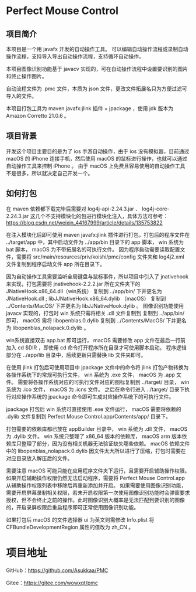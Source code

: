 <h1>Perfect Mouse Control</h1>

## 项目简介
本项目是一个用 javafx 开发的自动操作工具。
可以编辑自动操作流程或录制自动操作流程，支持导入导出自动操作流程，支持循环自动操作。

本项目图像识别功能基于 javacv 实现的，可在自动操作流程中设置要识别的图片和终止操作图片。

自动流程文件为 .pmc 文件，本质为 json 文件，更改文件拓展名只为方便过滤可导入的文件。

本项目打包工具为 maven javafx:jlink 插件 + jpackage ，使用 jdk 版本为 Amazon Corretto 21.0.6 。

## 项目背景
开发这个项目主要目的是为了 ios 手游自动操作，由于 ios 没有模拟器，目前通过 macOS 的 iPhone 连接手机，然后使用 macOS 的鼠标进行操作，也就可以通过自动操作工具来控制 iPhone 。
由于 macOS 上免费且容易使用的自动操作工具不是很多，所以就决定自己开发一个。

## 如何打包
在 maven 依赖都下载完毕后需要对 log4j-api-2.24.3.jar 、 log4j-core-2.24.3.jar 这几个不支持模块化的包进行模块化注入，具体方法可参考： https://blog.csdn.net/weixin_44167999/article/details/135753822 

在注入模块化后即可使用 maven javafx:jlink 插件进行打包，打包后的程序文件在 ../target/app 中，其中启动文件为 ../app/bin 目录下的 app 脚本， win 系统为 bat 脚本， macOS 为不带拓展名的可执行文件。
因为程序启动需要读取配置文件，需要将 src/main/resources/priv/koishi/pmc/config 文件夹和 log4j2.xml 文件复制到程序启动文件 app 所在目录下。

因为自动操作工具需要监听全局键盘与鼠标事件，所以项目中引入了 jnativehook 来实现，打包需要将 jnativehook-2.2.2.jar 所在文件夹下的 JNativeHook.x86_64.dll（win系统） 复制到 ../app/bin/ 下并更名为 JNativeHook.dll ;
libJJNativeHook.x86_64.dylib （macOS） 复制到 ../Contents/MacOS/ 下并更名为 libJJNativeHook.dylib 。
图像识别功能使用 javacv 实现的，打包时 win 系统只需将相关 .dll 文件复制到 复制到 ../app/bin/ 即可， macOS 需将 libopenblas.0.dylib 复制到 ../Contents/MacOS/ 下并更名为 libopenblas_nolapack.0.dylib 。

win系统直接双击 app.bat 即可运行， macOS 需要修改 app 文件在最后一行前加入 cd $DIR ，即使用 cd 命令打开程序所在目录才可使用脚本启动。
程序逻辑部分在 ../app/lib 目录中，后续更新只需替换 lib 文件夹即可。

在使用 jlink 打包后可使用项目中 jpackage 文件中的命令将 jlink 打包产物转换为各操作系统下的常规可执行文件， win 系统为 .exe 文件， macOS 为 .app 文件。
需要将各操作系统对应的可执行文件对应的图标复制到 ../target/ 目录， win 系统为 .ico 文件， macOS 为 .icns 文件。
之后在命令行进入 ../target/ 目录下执行对应操作系统的 jpackage 命令即可生成对应操作系统下的可执行文件。

jpackage 打包后 win 系统可直接使用 .exe 文件运行， macOS 需要将依赖的 .dylib 文件复制到 Perfect Mouse Control.app/Contents/app/ 目录下。

打包需要的依赖库都已放在 appBuilder 目录中， win 系统为 .dll 文件， macOS 为 .dylib 文件。 win 系统只整理了 x86_64 版本的依赖库， macOS arm 版本依赖库只整理了部分，因为没有相关机器无法验证缺失哪些依赖。
macOS 依赖文件中的 libopenblas_nolapack.0.dylib 因文件太大所以进行了压缩，打包时需要在对应目录放入解压后的文件。

需要注意 macOS 可能只能在应用程序文件夹下运行，且需要开启辅助操作权限。如果开启辅助操作权限仍然无法启动程序，需要将 Perfect Mouse Control.app 从辅助操作权限列表中移除后再重新添加并开启。
如果需要使用图像识别功能，需要开启屏幕录制相关权限，若未开启权限第一次使用图像识别功能时会弹窗要求授权，但不会终止之前的操作。此时图像识别大概率是无法匹配到要识别的图像的，开启录屏权限后重启程序即可正常使用图像识别功能。

如果打包后 macOS 的文件选择器 ui 为英文则需修改 Info.plist 将 CFBundleDevelopmentRegion 属性的值改为 zh_CN 。

# 项目地址
GitHub：https://github.com/Asukkaa/PMC

Gitee：https://gitee.com/wowxqt/pmc